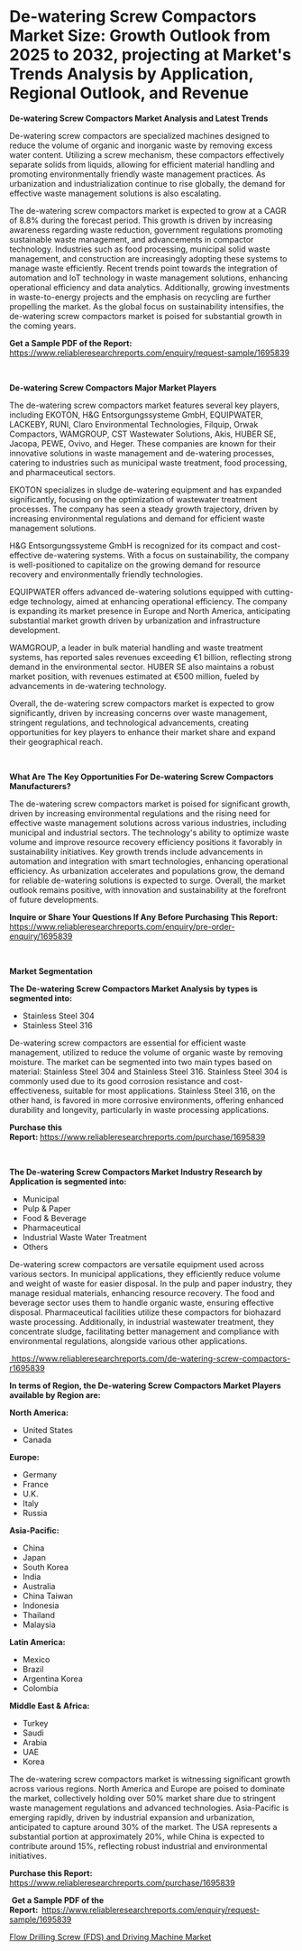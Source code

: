 <p><h1>De-watering Screw Compactors Market Size: Growth Outlook from 2025 to 2032, projecting at Market's Trends Analysis by Application, Regional Outlook, and Revenue</h1></p><p><strong>De-watering Screw Compactors Market Analysis and Latest Trends</strong></p>
<p><p>De-watering screw compactors are specialized machines designed to reduce the volume of organic and inorganic waste by removing excess water content. Utilizing a screw mechanism, these compactors effectively separate solids from liquids, allowing for efficient material handling and promoting environmentally friendly waste management practices. As urbanization and industrialization continue to rise globally, the demand for effective waste management solutions is also escalating.</p><p>The de-watering screw compactors market is expected to grow at a CAGR of 8.8% during the forecast period. This growth is driven by increasing awareness regarding waste reduction, government regulations promoting sustainable waste management, and advancements in compactor technology. Industries such as food processing, municipal solid waste management, and construction are increasingly adopting these systems to manage waste efficiently. Recent trends point towards the integration of automation and IoT technology in waste management solutions, enhancing operational efficiency and data analytics. Additionally, growing investments in waste-to-energy projects and the emphasis on recycling are further propelling the market. As the global focus on sustainability intensifies, the de-watering screw compactors market is poised for substantial growth in the coming years.</p></p>
<p><strong>Get a Sample PDF of the Report:&nbsp;</strong> <a href="https://www.reliableresearchreports.com/enquiry/request-sample/1695839?utm_campaign=2002&utm_medium=2&utm_source=Github&utm_content=ia&utm_term=08012025&utm_id=de-watering-screw-compactors">https://www.reliableresearchreports.com/enquiry/request-sample/1695839</a></p>
<p>&nbsp;</p>
<p><strong>De-watering Screw Compactors Major Market Players</strong></p>
<p><p>The de-watering screw compactors market features several key players, including EKOTON, H&G Entsorgungssysteme GmbH, EQUIPWATER, LACKEBY, RUNI, Claro Environmental Technologies, Filquip, Orwak Compactors, WAMGROUP, CST Wastewater Solutions, Akis, HUBER SE, Jacopa, PEWE, Ovivo, and Heger. These companies are known for their innovative solutions in waste management and de-watering processes, catering to industries such as municipal waste treatment, food processing, and pharmaceutical sectors.</p><p>EKOTON specializes in sludge de-watering equipment and has expanded significantly, focusing on the optimization of wastewater treatment processes. The company has seen a steady growth trajectory, driven by increasing environmental regulations and demand for efficient waste management solutions.</p><p>H&G Entsorgungssysteme GmbH is recognized for its compact and cost-effective de-watering systems. With a focus on sustainability, the company is well-positioned to capitalize on the growing demand for resource recovery and environmentally friendly technologies.</p><p>EQUIPWATER offers advanced de-watering solutions equipped with cutting-edge technology, aimed at enhancing operational efficiency. The company is expanding its market presence in Europe and North America, anticipating substantial market growth driven by urbanization and infrastructure development.</p><p>WAMGROUP, a leader in bulk material handling and waste treatment systems, has reported sales revenues exceeding €1 billion, reflecting strong demand in the environmental sector. HUBER SE also maintains a robust market position, with revenues estimated at €500 million, fueled by advancements in de-watering technology.</p><p>Overall, the de-watering screw compactors market is expected to grow significantly, driven by increasing concerns over waste management, stringent regulations, and technological advancements, creating opportunities for key players to enhance their market share and expand their geographical reach.</p></p>
<p>&nbsp;</p>
<p><strong>What Are The Key Opportunities For De-watering Screw Compactors Manufacturers?</strong></p>
<p><p>The de-watering screw compactors market is poised for significant growth, driven by increasing environmental regulations and the rising need for effective waste management solutions across various industries, including municipal and industrial sectors. The technology's ability to optimize waste volume and improve resource recovery efficiency positions it favorably in sustainability initiatives. Key growth trends include advancements in automation and integration with smart technologies, enhancing operational efficiency. As urbanization accelerates and populations grow, the demand for reliable de-watering solutions is expected to surge. Overall, the market outlook remains positive, with innovation and sustainability at the forefront of future developments.</p></p>
<p><strong>Inquire or Share Your Questions If Any Before Purchasing This Report:</strong> <a href="https://www.reliableresearchreports.com/enquiry/pre-order-enquiry/1695839?utm_campaign=2002&utm_medium=2&utm_source=Github&utm_content=ia&utm_term=08012025&utm_id=de-watering-screw-compactors">https://www.reliableresearchreports.com/enquiry/pre-order-enquiry/1695839</a></p>
<p>&nbsp;</p>
<p><strong>Market Segmentation</strong></p>
<p><strong>The De-watering Screw Compactors Market Analysis by types is segmented into:</strong></p>
<p><ul><li>Stainless Steel 304</li><li>Stainless Steel 316</li></ul></p>
<p><p>De-watering screw compactors are essential for efficient waste management, utilized to reduce the volume of organic waste by removing moisture. The market can be segmented into two main types based on material: Stainless Steel 304 and Stainless Steel 316. Stainless Steel 304 is commonly used due to its good corrosion resistance and cost-effectiveness, suitable for most applications. Stainless Steel 316, on the other hand, is favored in more corrosive environments, offering enhanced durability and longevity, particularly in waste processing applications.</p></p>
<p><strong>Purchase this Report:&nbsp;</strong><a href="https://www.reliableresearchreports.com/purchase/1695839?utm_campaign=2002&utm_medium=2&utm_source=Github&utm_content=ia&utm_term=08012025&utm_id=de-watering-screw-compactors">https://www.reliableresearchreports.com/purchase/1695839</a></p>
<p>&nbsp;</p>
<p><strong>The De-watering Screw Compactors Market Industry Research by Application is segmented into:</strong></p>
<p><ul><li>Municipal</li><li>Pulp & Paper</li><li>Food & Beverage</li><li>Pharmaceutical</li><li>Industrial Waste Water Treatment</li><li>Others</li></ul></p>
<p><p>De-watering screw compactors are versatile equipment used across various sectors. In municipal applications, they efficiently reduce volume and weight of waste for easier disposal. In the pulp and paper industry, they manage residual materials, enhancing resource recovery. The food and beverage sector uses them to handle organic waste, ensuring effective disposal. Pharmaceutical facilities utilize these compactors for biohazard waste processing. Additionally, in industrial wastewater treatment, they concentrate sludge, facilitating better management and compliance with environmental regulations, alongside various other applications.</p></p>
<p><a href="https://www.reliableresearchreports.com/de-watering-screw-compactors-r1695839?utm_campaign=2002&utm_medium=2&utm_source=Github&utm_content=ia&utm_term=08012025&utm_id=de-watering-screw-compactors">&nbsp;https://www.reliableresearchreports.com/de-watering-screw-compactors-r1695839</a></p>
<p><strong>In terms of Region, the De-watering Screw Compactors Market Players available by Region are:</strong></p>
<p>
    <p> <strong> North America: </strong>
        <ul>
            <li>United States</li>
            <li>Canada</li>
        </ul>
        </p> 
    <p> <strong> Europe: </strong>
        <ul>
            <li>Germany</li>
            <li>France</li>
            <li>U.K.</li>
            <li>Italy</li>
            <li>Russia</li>
        </ul>
        </p> 
    <p> <strong> Asia-Pacific: </strong>
        <ul>
            <li>China</li>
            <li>Japan</li>
            <li>South Korea</li>
            <li>India</li>
            <li>Australia</li>
            <li>China Taiwan</li>
            <li>Indonesia</li>
            <li>Thailand</li>
            <li>Malaysia</li>
        </ul>
        </p> 
    <p> <strong> Latin America: </strong>
        <ul>
            <li>Mexico</li>
            <li>Brazil</li>
            <li>Argentina Korea</li>
            <li>Colombia</li>
        </ul>
        </p> 
    <p> <strong> Middle East & Africa: </strong>
        <ul>
            <li>Turkey</li>
            <li>Saudi</li>
            <li>Arabia</li>
            <li>UAE</li>
            <li>Korea</li>
        </ul>
    </p>
    </p>
<p><p>The de-watering screw compactors market is witnessing significant growth across various regions. North America and Europe are poised to dominate the market, collectively holding over 50% market share due to stringent waste management regulations and advanced technologies. Asia-Pacific is emerging rapidly, driven by industrial expansion and urbanization, anticipated to capture around 30% of the market. The USA represents a substantial portion at approximately 20%, while China is expected to contribute around 15%, reflecting robust industrial and environmental initiatives.</p></p>
<p><strong>Purchase this Report: </strong><a href="https://www.reliableresearchreports.com/purchase/1695839?utm_campaign=2002&utm_medium=2&utm_source=Github&utm_content=ia&utm_term=08012025&utm_id=de-watering-screw-compactors">https://www.reliableresearchreports.com/purchase/1695839</a></p>
<p>&nbsp;<strong>Get a Sample PDF of the Report:&nbsp;&nbsp;</strong><a href="https://www.reliableresearchreports.com/enquiry/request-sample/1695839?utm_campaign=2002&utm_medium=2&utm_source=Github&utm_content=ia&utm_term=08012025&utm_id=de-watering-screw-compactors">https://www.reliableresearchreports.com/enquiry/request-sample/1695839</a></p>
<p><strong></strong></p>
<p><p><a href="https://github.com/julyju69/Market-Research-Report-List-5/blob/main/flow-drilling-screw-fds-and-driving-machine-market.md?utm_campaign=2002&utm_medium=2&utm_source=Github&utm_content=ia&utm_term=08012025&utm_id=de-watering-screw-compactors">Flow Drilling Screw (FDS) and Driving Machine Market</a></p></p>